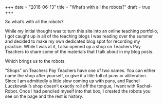 +++
date = "2016-06-13"
title = "What’s with all the robots?"
draft = true
+++

So what’s with all the robots?

While my initial thought was to turn this site into an online teaching portfolio, I got caught up in all of the teaching blogs I was reading over the summer and decided to make my own dedicated blog spot for recording my practice. While I was at it, I also opened up a shop on Teachers Pay Teachers to share some of the materials that I talk about in my blog posts. 

Which brings us to the robots.

“Shops” on Teachers Pay Teachers have one of two names. You can either name the shop after yourself, or give it a title full of puns or alliteration. Since I am admittedly a little slow coming up with puns, and Rachel Luczkowski’s shop doesn’t exactly roll off the tongue, I went with Rachel-Robot. Once I had penciled myself into that box, I created the robots you see on the page and the rest is history.
